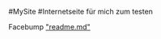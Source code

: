 #MySite
#Internetseite für mich zum testen  
<html>
<head>Facebump</head>
<title>Baumansten</title>
<a href="index.htm">"readme.md"</a>
